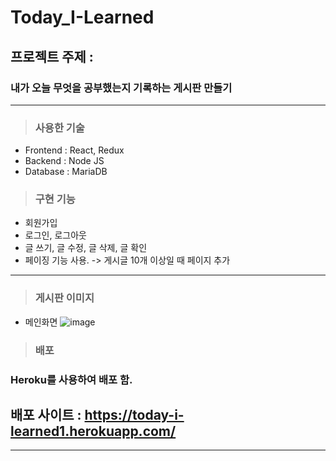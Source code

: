 # **Today_I-Learned**

## 프로젝트 주제 :

### 내가 오늘 무엇을 공부했는지 기록하는 게시판 만들기

---

> ### 사용한 기술

- Frontend : React, Redux
- Backend : Node JS
- Database : MariaDB

> ### 구현 기능

- 회원가입
- 로그인, 로그아웃
- 글 쓰기, 글 수정, 글 삭제, 글 확인
- 페이징 기능 사용. -> 게시글 10개 이상일 때 페이지 추가

---

> ### 게시판 이미지

- 메인화면
![image](https://user-images.githubusercontent.com/67590061/131354291-23e2a80f-41ec-49a3-9fa8-a8015427a31e.png)

> ### 배포
### Heroku를 사용하여 배포 함.
## 배포 사이트 : https://today-i-learned1.herokuapp.com/
---

